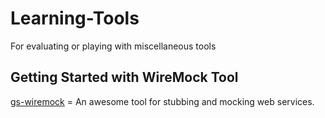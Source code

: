 # Learning-Tools

For evaluating or playing with miscellaneous tools

## Getting Started with WireMock Tool

[gs-wiremock](https://github.com/tirthalpatel/Learning-Tools/tree/master/gs-wiremock) = An awesome tool for stubbing and mocking web services.
